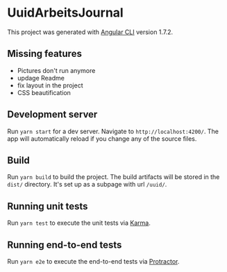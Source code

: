 # UuidArbeitsJournal

This project was generated with [Angular CLI](https://github.com/angular/angular-cli) version 1.7.2.

## Missing features
* Pictures don't run anymore
* updage Readme
* fix layout in the project
* CSS beautification

## Development server

Run `yarn start` for a dev server. Navigate to `http://localhost:4200/`. The app will automatically reload if you change any of the source files.

## Build

Run `yarn build` to build the project. The build artifacts will be stored in the `dist/` directory. It's set up as a subpage with url `/uuid/`.

## Running unit tests

Run `yarn test` to execute the unit tests via [Karma](https://karma-runner.github.io).

## Running end-to-end tests

Run `yarn e2e` to execute the end-to-end tests via [Protractor](http://www.protractortest.org/).
